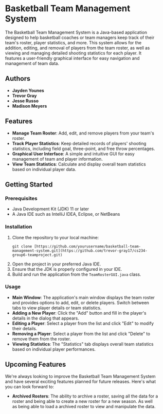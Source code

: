 # Basketball Team Management System

The Basketball Team Management System is a Java-based application designed to help basketball coaches or team managers keep track of their team's roster, player statistics, and more. This system allows for the addition, editing, and removal of players from the team roster, as well as viewing and managing detailed shooting statistics for each player. It features a user-friendly graphical interface for easy navigation and management of team data.

## Authors

- **Jayden Younes**
- **Trevor Gray**
- **Jesse Russo**
- **Madison Meyers**


## Features

- **Manage Team Roster**: Add, edit, and remove players from your team's roster.
- **Track Player Statistics**: Keep detailed records of players' shooting statistics, including field goal, three-point, and free throw percentages.
- **Graphical User Interface**: A simple and intuitive GUI for easy management of team and player information.
- **View Team Statistics**: Calculate and display overall team statistics based on individual player data.

## Getting Started

### Prerequisites

- Java Development Kit (JDK) 11 or later
- A Java IDE such as IntelliJ IDEA, Eclipse, or NetBeans

### Installation

1. Clone the repository to your local machine:
   ```
   git clone [https://github.com/yourusername/basketball-team-management-system.git](https://github.com/trevor-gray17/cs234-group6-teamproject.git)
   ```
2. Open the project in your preferred Java IDE.
3. Ensure that the JDK is properly configured in your IDE.
4. Build and run the application from the `TeamRosterGUI.java` class.

### Usage

- **Main Window**: The application's main window displays the team roster and provides options to add, edit, or delete players. Switch between tabs to view player details or team statistics.
- **Adding a New Player**: Click the "Add" button and fill in the player's details in the dialog that appears.
- **Editing a Player**: Select a player from the list and click "Edit" to modify their details.
- **Removing a Player**: Select a player from the list and click "Delete" to remove them from the roster.
- **Viewing Statistics**: The "Statistics" tab displays overall team statistics based on individual player performances.

## Upcoming Features

We're always looking to improve the Basketball Team Management System and have several exciting features planned for future releases. Here's what you can look forward to:

- **Archived Rosters**: The ability to archive a roster, saving all the data for a roster and being able to create a new roster for a new season. As well as being able to load a archived roster to view and manipulate the data.

